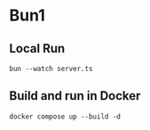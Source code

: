 # Bun1

## Local Run

    bun --watch server.ts

## Build and run in Docker

    docker compose up --build -d